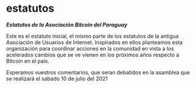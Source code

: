 # estatutos

***Estatutos de la Asociación Bitcoin del Paraguay***

Este es el estatuto inicial, el mismo parte de los estatutos de la antigua Asociación de Usuarios de Internet. Inspirados en ellos planteamos esta organización para coordinar acciones en la comunidad en vista a los acelerados cambios que se ve vienen en los próximos años respecto a Bitcoin en el país.

Esperamos vuestros comentarios, que seran debatidos en la asamblea que se realizará el sabado 10 de julio del 2021